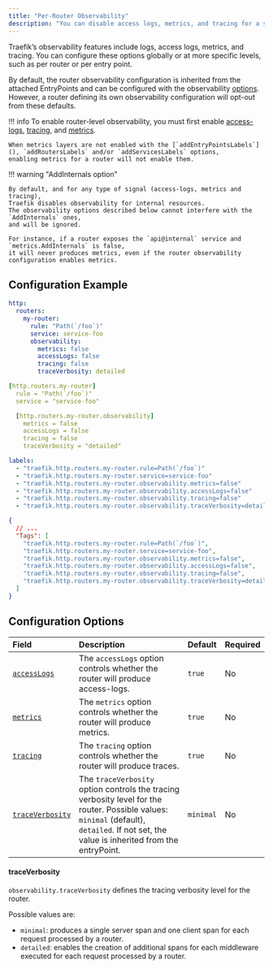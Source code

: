 ```yaml
---
title: "Per-Router Observability"
description: "You can disable access logs, metrics, and tracing for a specific entrypoint attached to a HTTP Router. Read the technical documentation."
---
```


Traefik’s observability features include logs, access logs, metrics, and tracing. You can configure these options globally or at more specific levels, such as per router or per entry point.

By default, the router observability configuration is inherited from the attached EntryPoints and can be configured with the observability [options](../../../install-configuration/entrypoints.md#configuration-options).
However, a router defining its own observability configuration will opt-out from these defaults.

!!! info
    To enable router-level observability, you must first enable
    [access-logs](../../../install-configuration/observability/logs-and-accesslogs.md),
    [tracing](../../../install-configuration/observability/tracing.md),
    and [metrics](../../../install-configuration/observability/metrics.md).

    When metrics layers are not enabled with the [`addEntryPointsLabels`](), `addRoutersLabels` and/or `addServicesLabels` options,
    enabling metrics for a router will not enable them.

!!! warning "AddInternals option"

    By default, and for any type of signal (access-logs, metrics and tracing),
    Traefik disables observability for internal resources.
    The observability options described below cannot interfere with the `AddInternals` ones,
    and will be ignored.

    For instance, if a router exposes the `api@internal` service and `metrics.AddInternals` is false,
    it will never produces metrics, even if the router observability configuration enables metrics.

## Configuration Example

```yaml tab="Structured (YAML)"
http:
  routers:
    my-router:
      rule: "Path(`/foo`)"
      service: service-foo
      observability:
        metrics: false
        accessLogs: false
        tracing: false
        traceVerbosity: detailed
```

```yaml tab="Structured (TOML)"
[http.routers.my-router]
  rule = "Path(`/foo`)"
  service = "service-foo"

  [http.routers.my-router.observability]
    metrics = false
    accessLogs = false
    tracing = false
    traceVerbosity = "detailed"
```

```yaml tab="Labels"
labels:
  - "traefik.http.routers.my-router.rule=Path(`/foo`)"
  - "traefik.http.routers.my-router.service=service-foo"
  - "traefik.http.routers.my-router.observability.metrics=false"
  - "traefik.http.routers.my-router.observability.accessLogs=false"
  - "traefik.http.routers.my-router.observability.tracing=false"
  - "traefik.http.routers.my-router.observability.traceVerbosity=detailed"
```

```json tab="Tags"
{
  // ...
  "Tags": [
    "traefik.http.routers.my-router.rule=Path(`/foo`)",
    "traefik.http.routers.my-router.service=service-foo",
    "traefik.http.routers.my-router.observability.metrics=false",
    "traefik.http.routers.my-router.observability.accessLogs=false",
    "traefik.http.routers.my-router.observability.tracing=false",
    "traefik.http.routers.my-router.observability.traceVerbosity=detailed"
  ]
}
```

## Configuration Options

| Field            | Description                                                                                                                                                                                | Default   | Required |
|:-----------------|:-------------------------------------------------------------------------------------------------------------------------------------------------------------------------------------------|:----------|:---------|
| <a id="accessLogs" href="#accessLogs" title="#accessLogs">`accessLogs`</a> | The `accessLogs` option controls whether the router will produce access-logs.                                                                                                              | `true`    | No       |
| <a id="metrics" href="#metrics" title="#metrics">`metrics`</a> | The `metrics` option controls whether the router will produce metrics.                                                                                                                     | `true`    | No       |
| <a id="tracing" href="#tracing" title="#tracing">`tracing`</a> | The `tracing` option controls whether the router will produce traces.                                                                                                                      | `true`    | No       |
| <a id="traceVerbosity" href="#traceVerbosity" title="#traceVerbosity">`traceVerbosity`</a> | The `traceVerbosity` option controls the tracing verbosity level for the router. Possible values: `minimal` (default), `detailed`. If not set, the value is inherited from the entryPoint. | `minimal` | No       |

#### traceVerbosity

`observability.traceVerbosity` defines the tracing verbosity level for the router.

Possible values are:

- `minimal`: produces a single server span and one client span for each request processed by a router.
- `detailed`: enables the creation of additional spans for each middleware executed for each request processed by a router.
